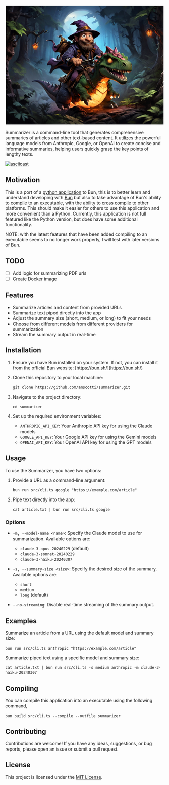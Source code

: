 <p align="center">
    <img src="images/wizard_riding.jpg" alt="A wizard riding a dinosaur - Leonardo AI" width="500">
</p>

Summarizer is a command-line tool that generates comprehensive summaries of articles and other text-based content. It utilizes the powerful language models from Anthropic, Google, or OpenAI to create concise and informative summaries, helping users quickly grasp the key points of lengthy texts.

[![asciicast](https://asciinema.org/a/55ZOBNgyqfGtHdWMDk6pTrIwC.svg)](https://asciinema.org/a/55ZOBNgyqfGtHdWMDk6pTrIwC)

## Motivation

This is a port of a
[python application](https://github.com/amscotti/page-summarizer) to Bun, this
is to better learn and understand developing with [Bun](https://bun.sh/) but
also to take advantage of Bun's ability to [compile](https://bun.sh/docs/bundler/executables) to an executable,
with the ability to
[cross compile](https://bun.sh/docs/bundler/executables#cross-compile-to-other-platforms) to other platforms. This should make it easier for others to use this
application and more convenient than a Python. Currently, this application is
not full featured like the Python version, but does have some additional
functionality.

NOTE: with the latest features that have been added compiling to an executable seems to no longer work properly, I will test with later versions of Bun.

## TODO

- [ ] Add logic for summarizing PDF urls
- [ ] Create Docker image

## Features

- Summarize articles and content from provided URLs
- Summarize text piped directly into the app
- Adjust the summary size (short, medium, or long) to fit your needs
- Choose from different models from different providers for summarization
- Stream the summary output in real-time

## Installation

1. Ensure you have Bun installed on your system. If not, you can install it
   from the official Bun website: [https://bun.sh/](https://bun.sh/)

2. Clone this repository to your local machine:

   ```shell
   git clone https://github.com/amscotti/summarizer.git
   ```

3. Navigate to the project directory:

   ```shell
   cd summarizer
   ```

4. Set up the required environment variables:
   - `ANTHROPIC_API_KEY`: Your Anthropic API key for using the Claude models
   - `GOOGLE_API_KEY`: Your Google API key for using the Gemini models
   - `OPENAI_API_KEY`: Your OpenAI API key for using the GPT models

## Usage

To use the Summarizer, you have two options:

1. Provide a URL as a command-line argument:

   ```shell
   bun run src/cli.ts google "https://example.com/article"
   ```

2. Pipe text directly into the app:
   ```shell
   cat article.txt | bun run src/cli.ts google
   ```

### Options

- `-m, --model-name <name>`: Specify the Claude model to use for summarization.
  Available options are:

  - `claude-3-opus-20240229` (default)
  - `claude-3-sonnet-20240229`
  - `claude-3-haiku-20240307`

- `-s, --summary-size <size>`: Specify the desired size of the summary.
  Available options are:

  - `short`
  - `medium`
  - `long` (default)

- `--no-streaming`: Disable real-time streaming of the summary output.

## Examples

Summarize an article from a URL using the default model and summary size:

```shell
bun run src/cli.ts anthropic "https://example.com/article"
```

Summarize piped text using a specific model and summary size:

```shell
cat article.txt | bun run src/cli.ts -s medium anthropic -m claude-3-haiku-20240307
```

## Compiling

You can compile this application into an executable using the following command,

```shell
bun build src/cli.ts --compile --outfile summarizer
```

## Contributing

Contributions are welcome! If you have any ideas, suggestions, or bug reports,
please open an issue or submit a pull request.

## License

This project is licensed under the [MIT License](LICENSE).
